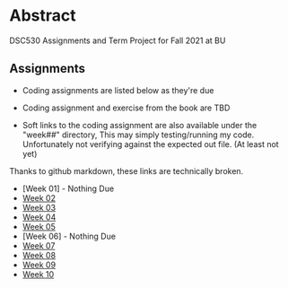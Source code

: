 # Abstract

DSC530 Assignments and Term Project for Fall 2021 at BU

## Assignments

- Coding assignments are listed below as they're due

- Coding assignment and exercise from the book are TBD

- Soft links to the coding assignment are also available under the "week##" directory,
  This may simply testing/running my code. Unfortunately not verifying against the
  expected out file. (At least not yet)

Thanks to github markdown, these links are technically broken.

- [Week 01] - Nothing Due
- [Week 02](week02)
- [Week 03](week03)
- [Week 04](week04)
- [Week 05](week05)
- [Week 06] - Nothing Due
- [Week 07](week07)
- [Week 08](week08)
- [Week 09](week09)
- [Week 10](week10)
